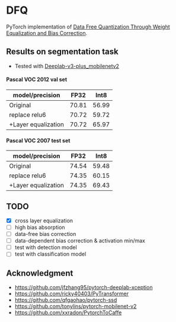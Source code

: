# DFQ
PyTorch implementation of [Data Free Quantization Through Weight Equalization and Bias Correction](https://arxiv.org/abs/1906.04721).

## Results on segmentation task
- Tested with [Deeplab-v3-plus_mobilenetv2](https://github.com/jfzhang95/pytorch-deeplab-xception)  
#### Pascal VOC 2012 val set

model/precision | FP32  | Int8|
----------------|-------|-------|
Original  | 70.81 |  56.99|
replace relu6  | 70.72 |  59.72|
+Layer equalization  | 70.72 | 65.97|  

#### Pascal VOC 2007 test set  
model/precision | FP32  | Int8  
----------------|-------|-------  
Original | 74.54 |  59.48
replace relu6 | 74.35 |  60.15
+Layer equalization  | 74.35 | 69.43

## TODO
- [x] cross layer equalization
- [ ] high bias absorption
- [ ] data-free bias correction
- [ ] data-dependent bias correction & activation min/max
- [ ] test with detection model
- [ ] test with classification model

## Acknowledgment
- https://github.com/jfzhang95/pytorch-deeplab-xception
- https://github.com/ricky40403/PyTransformer
- https://github.com/qfgaohao/pytorch-ssd
- https://github.com/tonylins/pytorch-mobilenet-v2
- https://github.com/xxradon/PytorchToCaffe
